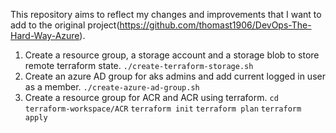 This repository aims to reflect my changes and improvements that I want to add to the original project(https://github.com/thomast1906/DevOps-The-Hard-Way-Azure).

1. Create a resource group, a storage account and a storage blob to store remote terraform state.
```./create-terraform-storage.sh```
2. Create an azure AD group for aks admins and add current logged in user as a member.
```./create-azure-ad-group.sh```
3. Create a resource group for ACR and ACR using terraform.
``` cd terraform-workspace/ACR ```
``` terraform init ```
``` terraform plan ```
``` terraform apply ```